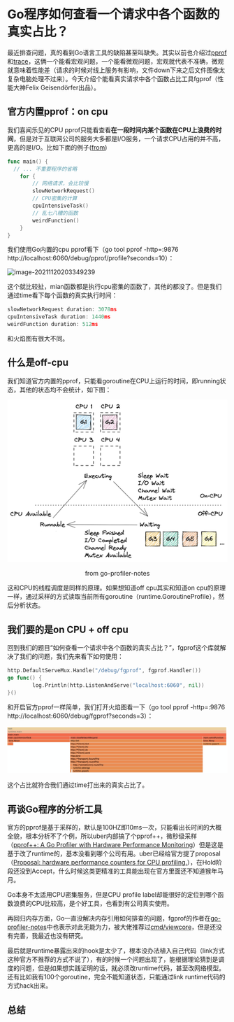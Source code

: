 # Go程序如何查看一个请求中各个函数的真实占比？



最近排查问题，真的看到Go语言工具的缺陷甚至叫缺失。其实以前也介绍过[pprof](https://mp.weixin.qq.com/s/TRQ_vwYuqXnuFLYAGbxlQA)和[trace](https://mp.weixin.qq.com/s/0J3t7c4-DqRxcNQv0bEGlQ)，这俩一个能看宏观问题，一个能看微观问题，宏观就代表不准确，微观就意味着性能差（请求的时候对线上服务有影响，文件down下来之后文件图像太复杂电脑处理不过来）。今天介绍个能看真实请求中各个函数占比工具fgprof（性能大神Felix Geisendörfer出品）。







## 官方内置pprof：on cpu

我们喜闻乐见的CPU pprof只能看查看**在一段时间内某个函数在CPU上浪费的时间**，但是对于互联网公司的服务大多都是I/O服务，一个请求CPU占用的并不高，更高的是I/O。比如下面的例子([from](https://github.com/felixge/fgprof/blob/master/example/main.go))

```go
func main() {
  // ... 不重要程序的省略
	for {
		// 网络请求，会比较慢
		slowNetworkRequest()
		// CPU密集的计算
		cpuIntensiveTask()
		// 乱七八糟的函数
		weirdFunction()
	}
}

```

我们使用Go内置的cpu pprof看下（go tool pprof -http=:9876 http://localhost:6060/debug/pprof/profile?seconds=10）：

![image-20211120203349239](/Users/helios/Desktop/helios/myblog/src/2021/11/fgprof/image-20211120203349239.png)

这个就比较扯，mian函数都是执行cpu密集的函数了，其他的都没了。但是我们通过time看下每个函数的真实执行时间：

```go
slowNetworkRequest duration: 3078ms
cpuIntensiveTask duration: 1440ms
weirdFunction duration: 512ms
```

和火焰图有很大不同。



## 什么是off-cpu

我们知道官方内置的pprof，只能看goroutine在CPU上运行的时间，即running状态，其他的状态均不会统计，如下图：

![img](./scheduler-complete.png)

<center>from go-profiler-notes</center>

这和CPU的线程调度是同样的原理。如果想知道off cpu其实和知道on cpu的原理一样，通过采样的方式读取当前所有goroutine（runtime.GoroutineProfile），然后分析状态。



## 我们要的是on CPU + off cpu

回到我们的题目“如何查看一个请求中各个函数的真实占比？”，fgprof这个库就解决了我们的问题，我们先来看下如何使用：

```go
http.DefaultServeMux.Handle("/debug/fgprof", fgprof.Handler())
go func() {
		log.Println(http.ListenAndServe("localhost:6060", nil))
}()
```

和开启官方pprof一样简单，我们打开火焰图看一下（go tool pprof -http=:9876 http://localhost:6060/debug/fgprof?seconds=3）：

![image-20211120205325257](./image-20211120205325257.png)

这个占比就符合我们通过time打出来的真实占比了。







## 再谈Go程序的分析工具

官方的pprof是基于采样的，默认是100HZ即10ms一次，只能看出长时间的大概全貌，根本分析不了个例，所以uber内部搞了个pprof++，微秒级采样（[pprof++: A Go Profiler with Hardware Performance Monitoring](https://eng.uber.com/pprof-go-profiler/)）但是这是基于改了runtime的，基本没看到哪个公司有用。uber已经给官方提了proposal（[Proposal: hardware performance counters for CPU profiling.](https://go.googlesource.com/proposal/+/refs/changes/08/219508/2/design/36821-perf-counter-pprof.md#5-empirical-evidence-on-the-accuracy-and-precision-of-pmu-profiles)），在Hold阶段还没到Accept，什么时候这类更精准的工具能出现在官方里面还不知道猴年马月。



Go本身不太适用CPU密集服务，但是CPU profile label却能很好的定位到哪个函数浪费的CPU比较高，是个好工具，也看到有公司真实使用。



再回归内存方面，Go一直没解决内存引用如何排查的问题，fgprof的作者在[go-profiler-notes](https://github.com/DataDog/go-profiler-notes/blob/main/guide/README.md#memory-profiler-limitations)中也表示对此无能为力，被大佬推荐过[cmd/viewcore](https://github.com/golang/debug/tree/master/cmd/viewcore)，但是还没有完善，我最近也没有研究。



最后就是runtime暴露出来的hook是太少了，根本没办法植入自己代码（link方式这种官方不推荐的方式不说了），有的时候一个问题出现了，能根据理论猜到是调度的问题，但是如果想实践证明的话，就必须改runtime代码，甚至改网络模型。还有比如我有100个goroutine，完全不能知道状态，只能通过link runtime代码的方式hack出来。



## 总结

